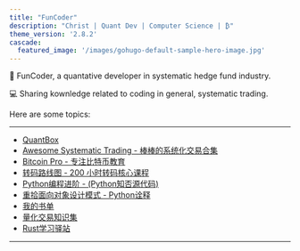 ```yaml
---
title: "FunCoder"
description: "Christ | Quant Dev | Computer Science | ₿"
theme_version: '2.8.2'
cascade:
  featured_image: '/images/gohugo-default-sample-hero-image.jpg'
---
```


👨 FunCoder, a quantative developer in systematic hedge fund industry.   

💻 Sharing kownledge related to coding in general, systematic trading.

Here are some topics:

---
- [QuantBox](https://quant.funcoder.net/)
- [Awesome Systematic Trading - 棒棒的系统化交易合集](https://github.com/wangzhe3224/awesome-systematic-trading)
- [Bitcoin Pro - 专注比特币教育](https://wangzhe3224.github.io/bitcoin-pro)
- [转码路线图 - 200 小时转码核心课程](https://github.com/wangzhe3224/zhuan-ma)
- [Python编程进阶 - (Python知否源代码)](https://github.com/wangzhe3224/Python-zhifou)
- [重拾面向对象设计模式 - Python诠释](https://github.com/wangzhe3224/Python-zhifou/tree/master/src/design_pattern)
- [我的书单](https://wangzhe3224.github.io/zhuan-ma/books/)
- [量化交易知识集](https://github.com/wangzhe3224/systematic-trading-knowledge-collection)
- [Rust学习驿站](https://github.com/wangzhe3224/rust-learning)
---
